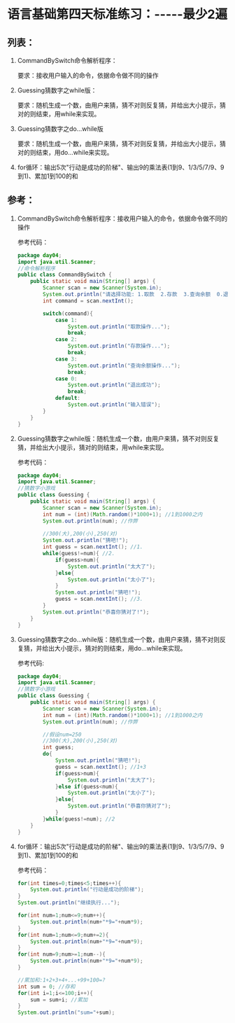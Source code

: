 # 语言基础第四天标准练习：-----最少2遍

## 列表：

1. CommandBySwitch命令解析程序：

   要求：接收用户输入的命令，依据命令做不同的操作

2. Guessing猜数字之while版：

   要求：随机生成一个数，由用户来猜，猜不对则反复猜，并给出大小提示，猜对的则结束，用while来实现。

3. Guessing猜数字之do...while版

   要求：随机生成一个数，由用户来猜，猜不对则反复猜，并给出大小提示，猜对的则结束，用do...while来实现。

4. for循环：输出5次"行动是成功的阶梯"、输出9的乘法表(1到9、1/3/5/7/9、9到1)、累加1到100的和




## 参考：

1. CommandBySwitch命令解析程序：接收用户输入的命令，依据命令做不同的操作

   参考代码：

   ```java
   package day04;
   import java.util.Scanner;
   //命令解析程序
   public class CommandBySwitch {
       public static void main(String[] args) {
           Scanner scan = new Scanner(System.in);
           System.out.println("请选择功能: 1.取款  2.存款  3.查询余额  0.退卡");
           int command = scan.nextInt();
   
           switch(command){
               case 1:
                   System.out.println("取款操作...");
                   break;
               case 2:
                   System.out.println("存款操作...");
                   break;
               case 3:
                   System.out.println("查询余额操作...");
                   break;
               case 0:
                   System.out.println("退出成功");
                   break;
               default:
                   System.out.println("输入错误");
           }
       }
   }
   ```

2. Guessing猜数字之while版：随机生成一个数，由用户来猜，猜不对则反复猜，并给出大小提示，猜对的则结束，用while来实现。

   参考代码：

   ```java
   package day04;
   import java.util.Scanner;
   //猜数字小游戏
   public class Guessing {
       public static void main(String[] args) {
           Scanner scan = new Scanner(System.in);
           int num = (int)(Math.random()*1000+1); //1到1000之内
           System.out.println(num); //作弊
           
           //300(大),200(小),250(对)
           System.out.println("猜吧!");
           int guess = scan.nextInt(); //1.
           while(guess!=num){ //2.
               if(guess>num){
                   System.out.println("太大了");
               }else{
                   System.out.println("太小了");
               }
               System.out.println("猜吧!");
               guess = scan.nextInt(); //3.
           }
           System.out.println("恭喜你猜对了!");
       }
   }
   ```

3. Guessing猜数字之do...while版：随机生成一个数，由用户来猜，猜不对则反复猜，并给出大小提示，猜对的则结束，用do...while来实现。

   参考代码:

   ```java
   package day04;
   import java.util.Scanner;
   //猜数字小游戏
   public class Guessing {
       public static void main(String[] args) {
           Scanner scan = new Scanner(System.in);
           int num = (int)(Math.random()*1000+1); //1到1000之内
           System.out.println(num); //作弊
   
           //假设num=250
           //300(大),200(小),250(对)
           int guess;
           do{
               System.out.println("猜吧!");
               guess = scan.nextInt(); //1+3
               if(guess>num){
                   System.out.println("太大了");
               }else if(guess<num){
                   System.out.println("太小了");
               }else{
                   System.out.println("恭喜你猜对了");
               }
           }while(guess!=num); //2
       }
   }
   ```

4. for循环：输出5次"行动是成功的阶梯"、输出9的乘法表(1到9、1/3/5/7/9、9到1)、累加1到100的和

   参考代码：

   ```java
   for(int times=0;times<5;times++){
       System.out.println("行动是成功的阶梯");
   }
   System.out.println("继续执行...");
   
   for(int num=1;num<=9;num++){
       System.out.println(num+"*9="+num*9);
   }
   for(int num=1;num<=9;num+=2){
       System.out.println(num+"*9="+num*9);
   }
   for(int num=9;num>=1;num--){
       System.out.println(num+"*9="+num*9);
   }
   
   //累加和:1+2+3+4+...+99+100=?
   int sum = 0; //存和
   for(int i=1;i<=100;i++){
       sum = sum+i; //累加
   }
   System.out.println("sum="+sum);
   ```

